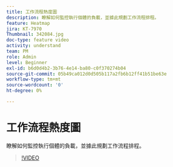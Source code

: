 ```yaml
---
title: 工作流程熱度圖
description: 瞭解如何監控執行個體的負載，並據此規劃工作流程排程。
feature: Heatmap
jira: KT-7970
Thumbnail: 342084.jpg
doc-type: feature video
activity: understand
team: PM
role: Admin
level: Beginner
exl-id: b6d0d4b2-3b76-4e14-ba80-c0f370274b04
source-git-commit: 05b49ca012d0d505b117a2fb6b12ff41b51be63e
workflow-type: tm+mt
source-wordcount: '0'
ht-degree: 0%

---
```


# 工作流程熱度圖

瞭解如何監控執行個體的負載，並據此規劃工作流程排程。

>[!VIDEO](https://video.tv.adobe.com/v/342084?quality=12&learn=on)
